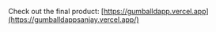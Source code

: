 Check out the final product: 
[https://gumballdapp.vercel.app](https://gumballdappsanjay.vercel.app/)
